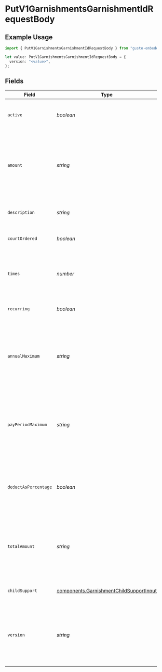 # PutV1GarnishmentsGarnishmentIdRequestBody

## Example Usage

```typescript
import { PutV1GarnishmentsGarnishmentIdRequestBody } from "gusto-embedded/models/operations";

let value: PutV1GarnishmentsGarnishmentIdRequestBody = {
  version: "<value>",
};
```

## Fields

| Field                                                                                                                                                                         | Type                                                                                                                                                                          | Required                                                                                                                                                                      | Description                                                                                                                                                                   |
| ----------------------------------------------------------------------------------------------------------------------------------------------------------------------------- | ----------------------------------------------------------------------------------------------------------------------------------------------------------------------------- | ----------------------------------------------------------------------------------------------------------------------------------------------------------------------------- | ----------------------------------------------------------------------------------------------------------------------------------------------------------------------------- |
| `active`                                                                                                                                                                      | *boolean*                                                                                                                                                                     | :heavy_minus_sign:                                                                                                                                                            | Whether or not this garnishment is currently active.                                                                                                                          |
| `amount`                                                                                                                                                                      | *string*                                                                                                                                                                      | :heavy_minus_sign:                                                                                                                                                            | The amount of the garnishment. Either a percentage or a fixed dollar amount. Represented as a float, e.g. "8.00".                                                             |
| `description`                                                                                                                                                                 | *string*                                                                                                                                                                      | :heavy_minus_sign:                                                                                                                                                            | The description of the garnishment.                                                                                                                                           |
| `courtOrdered`                                                                                                                                                                | *boolean*                                                                                                                                                                     | :heavy_minus_sign:                                                                                                                                                            | Whether the garnishment is court ordered.                                                                                                                                     |
| `times`                                                                                                                                                                       | *number*                                                                                                                                                                      | :heavy_minus_sign:                                                                                                                                                            | The number of times to apply the garnishment. Ignored if recurring is true.                                                                                                   |
| `recurring`                                                                                                                                                                   | *boolean*                                                                                                                                                                     | :heavy_minus_sign:                                                                                                                                                            | Whether the garnishment should recur indefinitely.                                                                                                                            |
| `annualMaximum`                                                                                                                                                               | *string*                                                                                                                                                                      | :heavy_minus_sign:                                                                                                                                                            | The maximum deduction per annum. A null value indicates no maximum. Represented as a float, e.g. "200.00".                                                                    |
| `payPeriodMaximum`                                                                                                                                                            | *string*                                                                                                                                                                      | :heavy_minus_sign:                                                                                                                                                            | The maximum deduction per pay period. A null value indicates no maximum. Represented as a float, e.g. "16.00".                                                                |
| `deductAsPercentage`                                                                                                                                                          | *boolean*                                                                                                                                                                     | :heavy_minus_sign:                                                                                                                                                            | Whether the amount should be treated as a percentage to be deducted per pay period.                                                                                           |
| `totalAmount`                                                                                                                                                                 | *string*                                                                                                                                                                      | :heavy_minus_sign:                                                                                                                                                            | A maximum total deduction for the lifetime of this garnishment. A null value indicates no maximum.                                                                            |
| `childSupport`                                                                                                                                                                | [components.GarnishmentChildSupportInput](../../models/components/garnishmentchildsupportinput.md)                                                                            | :heavy_minus_sign:                                                                                                                                                            | Additional child support order details                                                                                                                                        |
| `version`                                                                                                                                                                     | *string*                                                                                                                                                                      | :heavy_check_mark:                                                                                                                                                            | The current version of the object. See the [versioning guide](https://docs.gusto.com/embedded-payroll/docs/versioning#object-layer) for information on how to use this field. |